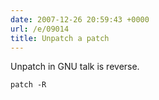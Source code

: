 ```yaml
---
date: 2007-12-26 20:59:43 +0000
url: /e/09014
title: Unpatch a patch
---
```


Unpatch in GNU talk is reverse.

	patch -R

